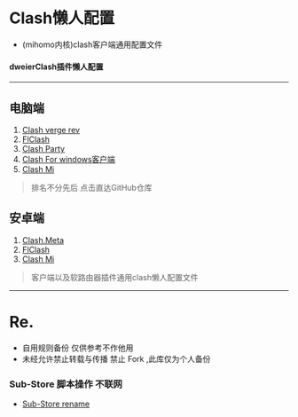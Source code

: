 # Clash懒人配置

- (mihomo内核)clash客户端通用配置文件

#### dweierClash插件懒人配置

---

## 电脑端
1. [Clash verge rev](https://github.com/clash-verge-rev/clash-verge-rev)
2. [FlClash](https://github.com/chen08209/FlClash)
3. [Clash Party](https://github.com/mihomo-party-org/clash-party)
4. [Clash For windows客户端](https://github.com/Z-Siqi/Clash-for-Windows_Chinese)
5. [Clash Mi](https://github.com/KaringX/clashmi)
 
> 排名不分先后
> 点击直达GitHub仓库
 
## 安卓端
1. [Clash.Meta](https://github.com/MetaCubeX/ClashMetaForAndroid)
2. [FlClash](https://github.com/chen08209/FlClash)
3. [Clash Mi](https://github.com/KaringX/clashmi)
 
> 客户端以及软路由器插件通用clash懒人配置文件
 
---

# Re.
- 自用规则备份 仅供参考不作他用
- 未经允许禁止转载与传播 禁止 Fork ,此库仅为个人备份

### Sub-Store 脚本操作 不联网
- [Sub-Store rename](https://raw.githubusercontent.com/xweier/Clash-Config/refs/heads/main/Sub-Store%20rename.js)
